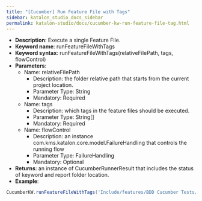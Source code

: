 ```yaml
---
title: "[Cucumber] Run Feature File with Tags"
sidebar: katalon_studio_docs_sidebar
permalink: katalon-studio/docs/cucumber-kw-run-feature-file-tag.html
---
```

* **Description**: Execute a single Feature File.
* **Keyword name**: runFeatureFileWithTags
* **Keyword syntax**: runFeatureFileWithTags(relativeFilePath, tags, flowControl)
* **Parameters**:
  * Name: relativeFilePath
    * Description: the folder relative path that starts from the current project location.
    * Parameter Type: String
    * Mandatory: Required
  * Name: tags
    * Description: which tags in the feature files should be executed.
    * Parameter Type: String[]
    * Mandatory: Required
  * Name: flowControl
    * Description: an instance com.kms.katalon.core.model.FailureHandling that controls the running flow
    * Parameter Type: FailureHandling
    * Mandatory: Optional  
* **Returns**: an instance of CucumberRunnerResult that includes the status of keyword and report folder location.
* **Example**:

```groovy
CucumberKW.runFeatureFileWithTags('Include/features/BDD Cucumber Tests/Jira Integration/KD-31800.feature', ["@BA","@regressiontest"] as String[])
```
